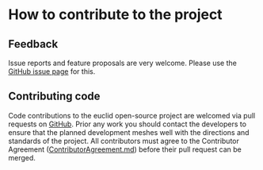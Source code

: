 # How to contribute to the project

## Feedback

Issue reports and feature proposals are very welcome.
Please use the [GitHub issue page](https://github.com/glotzerlab/euclid/issues/) for this.

## Contributing code

Code contributions to the euclid open-source project are welcomed via pull requests on [GitHub](https://github.com/glotzerlab/euclid/).
Prior any work you should contact the developers to ensure that the planned development meshes well with the directions and standards of the project.
All contributors must agree to the Contributor Agreement ([ContributorAgreement.md](ContributorAgreement.md)) before their pull request can be merged.
